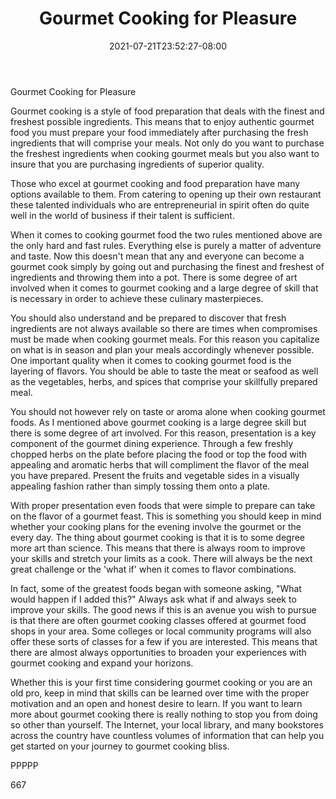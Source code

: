 ﻿---
title: "Gourmet Cooking for Pleasure"
date: 2021-07-21T23:52:27-08:00
description: "TXT Tips for Web Success"
featured_image: "/images/TXT.jpg"
tags: ["TXT"]
---

Gourmet Cooking for Pleasure


Gourmet cooking is a style of food preparation that deals with the finest and freshest possible ingredients. This means that to enjoy authentic gourmet food you must prepare your food immediately after purchasing the fresh ingredients that will comprise your meals. Not only do you want to purchase the freshest ingredients when cooking gourmet meals but you also want to insure that you are purchasing ingredients of superior quality.

Those who excel at gourmet cooking and food preparation have many options available to them. From catering to opening up their own restaurant these talented individuals who are entrepreneurial in spirit often do quite well in the world of business if their talent is sufficient. 

When it comes to cooking gourmet food the two rules mentioned above are the only hard and fast rules. Everything else is purely a matter of adventure and taste. Now this doesn't mean that any and everyone can become a gourmet cook simply by going out and purchasing the finest and freshest of ingredients and throwing them into a pot. There is some degree of art involved when it comes to gourmet cooking and a large degree of skill that is necessary in order to achieve these culinary masterpieces. 

You should also understand and be prepared to discover that fresh ingredients are not always available so there are times when compromises must be made when cooking gourmet meals. For this reason you capitalize on what is in season and plan your meals accordingly whenever possible. One important quality when it comes to cooking gourmet food is the layering of flavors. You should be able to taste the meat or seafood as well as the vegetables, herbs, and spices that comprise your skillfully prepared meal. 

You should not however rely on taste or aroma alone when cooking gourmet foods. As I mentioned above gourmet cooking is a large degree skill but there is some degree of art involved. For this reason, presentation is a key component of the gourmet dining experience. Through a few freshly chopped herbs on the plate before placing the food or top the food with appealing and aromatic herbs that will compliment the flavor of the meal you have prepared. Present the fruits and vegetable sides in a visually appealing fashion rather than simply tossing them onto a plate. 

With proper presentation even foods that were simple to prepare can take on the flavor of a gourmet feast. This is something you should keep in mind whether your cooking plans for the evening involve the gourmet or the every day. The thing about gourmet cooking is that it is to some degree more art than science. This means that there is always room to improve your skills and stretch your limits as a cook. There will always be the next great challenge or the 'what if' when it comes to flavor combinations. 

In fact, some of the greatest foods began with someone asking, "What would happen if I added this?" Always ask what if and always seek to improve your skills. The good news if this is an avenue you wish to pursue is that there are often gourmet cooking classes offered at gourmet food shops in your area. Some colleges or local community programs will also offer these sorts of classes for a few if you are interested. This means that there are almost always opportunities to broaden your experiences with gourmet cooking and expand your horizons.

Whether this is your first time considering gourmet cooking or you are an old pro, keep in mind that skills can be learned over time with the proper motivation and an open and honest desire to learn. If you want to learn more about gourmet cooking there is really nothing to stop you from doing so other than yourself. The Internet, your local library, and many bookstores across the country have countless volumes of information that can help you get started on your journey to gourmet cooking bliss. 

PPPPP

667

